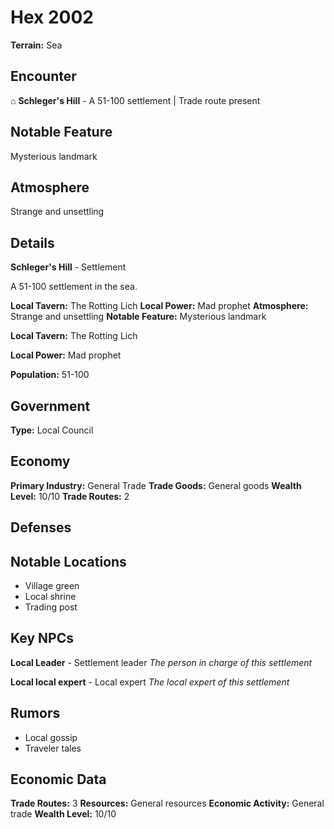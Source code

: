 # Hex 2002

**Terrain:** Sea

## Encounter
⌂ **Schleger's Hill** - A 51-100 settlement | Trade route present

## Notable Feature
Mysterious landmark

## Atmosphere
Strange and unsettling

## Details
**Schleger's Hill** - Settlement

A 51-100 settlement in the sea.

**Local Tavern:** The Rotting Lich
**Local Power:** Mad prophet
**Atmosphere:** Strange and unsettling
**Notable Feature:** Mysterious landmark

**Local Tavern:** The Rotting Lich

**Local Power:** Mad prophet

**Population:** 51-100

## Government
**Type:** Local Council

## Economy
**Primary Industry:** General Trade
**Trade Goods:** General goods
**Wealth Level:** 10/10
**Trade Routes:** 2

## Defenses

## Notable Locations
- Village green
- Local shrine
- Trading post

## Key NPCs
**Local Leader** - Settlement leader
*The person in charge of this settlement*

**Local local expert** - Local expert
*The local expert of this settlement*

## Rumors
- Local gossip
- Traveler tales

## Economic Data
**Trade Routes:** 3
**Resources:** General resources
**Economic Activity:** General trade
**Wealth Level:** 10/10
